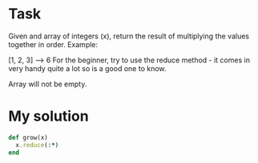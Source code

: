 # Task
Given and array of integers (x), return the result of multiplying the values together in order. Example:

[1, 2, 3] --> 6
For the beginner, try to use the reduce method - it comes in very handy quite a lot so is a good one to know.

Array will not be empty.

# My solution
```ruby
def grow(x) 
  x.reduce(:*)
end
```
